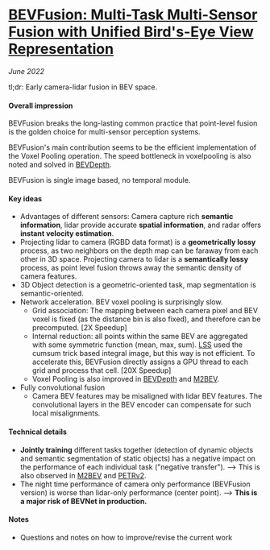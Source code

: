 # [BEVFusion: Multi-Task Multi-Sensor Fusion with Unified Bird's-Eye View Representation](https://arxiv.org/abs/2205.13542)

_June 2022_

tl;dr: Early camera-lidar fusion in BEV space.

#### Overall impression
BEVFusion breaks the long-lasting common practice that point-level fusion is the golden choice for multi-sensor perception systems.

BEVFusion's main contribution seems to be the efficient implementation of the Voxel Pooling operation. The speed bottleneck in voxelpooling is also noted and solved in [BEVDepth](bevdepth.md).

BEVFusion is single image based, no temporal module.

#### Key ideas
- Advantages of different sensors: Camera capture rich **semantic information**, lidar provide accurate **spatial information**, and radar offers **instant velocity estimation**.
- Projecting lidar to camera (RGBD data format) is a **geometrically lossy** process, as two neighbors on the depth map can be faraway from each other in 3D space. Projecting camera to lidar is a **semantically lossy** process, as point level fusion throws away the semantic density of camera features.
- 3D Object detection is a geometric-oriented task, map segmentation is semantic-oriented.
- Network acceleration. BEV voxel pooling is surprisingly slow.
	- Grid association: The mapping between each camera pixel and BEV voxel is fixed (as the distance bin is also fixed), and therefore can be precomputed. [2X Speedup]
	- Internal reduction: all points within the same BEV are aggregated with some symmetric function (mean, max, sum). [LSS](lift_splat_shoot.md) used the cumsum trick based integral image, but this way is not efficient. To accelerate this, BEVFusion directly assigns a GPU thread to each grid and process that cell. [20X Speedup]
	- Voxel Pooling is also improved in [BEVDepth](bevdepth.md) and [M2BEV](m2bev.md).
- Fully convolutional fusion
	- Camera BEV features may be misaligned with lidar BEV features. The convolutional layers in the BEV encoder can compensate for such local misalignments.

#### Technical details
- **Jointly training** different tasks together (detection of dynamic objects and semantic segmentation of static objects) has a negative impact on the performance of each individual task ("negative transfer"). --> This is also observed in [M2BEV](m2bev.md) and [PETRv2](petrv2.md).
- The night time performance of camera only performance (BEVFusion version) is worse than lidar-only performance (center point). --> **This is a major risk of BEVNet in production.**

#### Notes
- Questions and notes on how to improve/revise the current work
